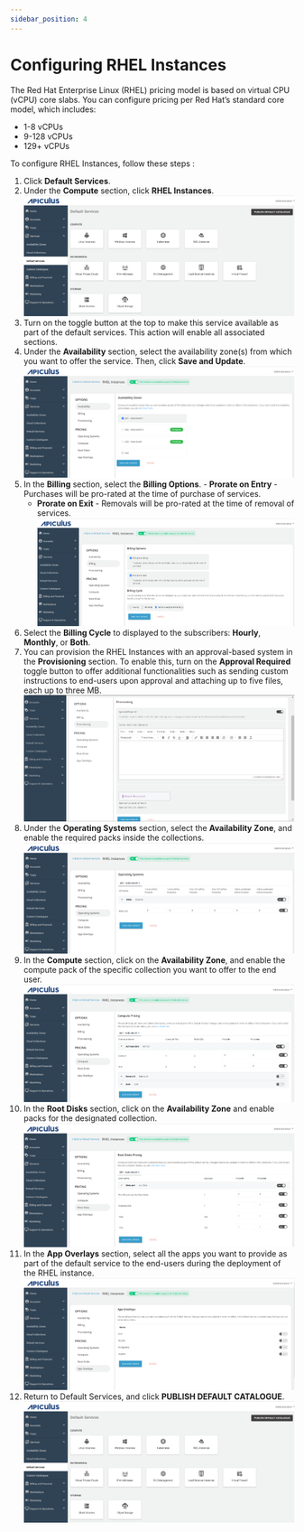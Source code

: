 ```yaml
---
sidebar_position: 4
---
```

# Configuring RHEL Instances

The Red Hat Enterprise Linux (RHEL) pricing model is based on virtual CPU (vCPU) core slabs. You can configure pricing per Red Hat’s standard core model, which includes:
- 1-8 vCPUs
- 9-128 vCPUs
- 129+ vCPUs

To configure RHEL Instances, follow these steps :

1. Click **Default Services**.
2. Under the **Compute** section, click **RHEL Instances**.
   ![Configuring Linux Instances](img/DefaultServices.png)
3. Turn on the toggle button at the top to make this service available as part of the default services. This action will enable all associated sections.
4. Under the **Availability** section, select the availability zone(s) from which you want to offer the service. Then, click **Save and Update**.
   ![Configuring Linux Instances](img/rhel1.png)
5. In the **Billing** section, select the **Billing Options**.
	   - **Prorate on Entry** - Purchases will be pro-rated at the time of purchase of services.
	- **Prorate on Exit** - Removals will be pro-rated at the time of removal of services.
   ![Configuring Linux Instances](img/rhel2.png)
6. Select the **Billing Cycle** to displayed to the subscribers: **Hourly**, **Monthly**, or **Both**.
7. You can provision the RHEL Instances with an approval-based system in the **Provisioning** section. To enable this, turn on the **Approval Required** toggle button to offer additional functionalities such as sending custom instructions to end-users upon approval and attaching up to five files, each up to three MB.![Configuring Linux Instances](img/linux3.png)
8. Under the **Operating Systems** section, select the **Availability Zone**, and enable the required packs inside the collections.
	![Configuring Linux Instances](img/rhel4.png)
9. In the **Compute** section, click on the **Availability Zone**, and enable the compute pack of the specific collection you want to offer to the end user.
	![Configuring Linux Instances](img/rhel5.png)
10. In the **Root Disks** section, click on the **Availability Zone** and enable packs for the designated collection.
	![Configuring Linux Instances](img/rhel6.png)
11. In the **App Overlays** section, select all the apps you want to provide as part of the default service to the end-users during the deployment of the RHEL instance.
	![Configuring Linux Instances](img/rhel7.png)
 12. Return to Default Services, and click **PUBLISH DEFAULT CATALOGUE**.
	![Configuring Linux Instances](img/DefaultServices.png) 





